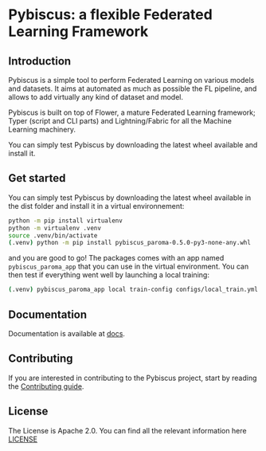 # Pybiscus: a flexible Federated Learning Framework

## Introduction

Pybiscus is a simple tool to perform Federated Learning on various models and datasets.
It aims at automated as much as possible the FL pipeline, and allows to add virtually any kind of dataset and model.

Pybiscus is built on top of Flower, a mature Federated Learning framework; Typer (script and CLI parts) and Lightning/Fabric for all the Machine Learning machinery.

You can simply test Pybiscus by downloading the latest wheel available and install it.

## Get started

You can simply test Pybiscus by downloading the latest wheel available in the dist folder and install it in a virtual environnement:
```bash
python -m pip install virtualenv
python -m virtualenv .venv
source .venv/bin/activate
(.venv) python -m pip install pybiscus_paroma-0.5.0-py3-none-any.whl
```

and you are good to go! The packages comes with an app named `pybiscus_paroma_app` that you can use in the virtual environment. You can then test if everything went well by launching a local training:
```bash
(.venv) pybiscus_paroma_app local train-config configs/local_train.yml
```

## Documentation

Documentation is available at [docs](docs/).

## Contributing

If you are interested in contributing to the Pybiscus project, start by reading the [Contributing guide](/CONTRIBUTING.md).

## License

The License is Apache 2.0. You can find all the relevant information here [LICENSE](/LICENSE.md)

<!-- The chosen license in accordance with legal department must be defined into an explicit [LICENSE](https://github.com/ThalesGroup/template-project/blob/master/LICENSE) file at the root of the repository
You can also link this file in this README section. -->

